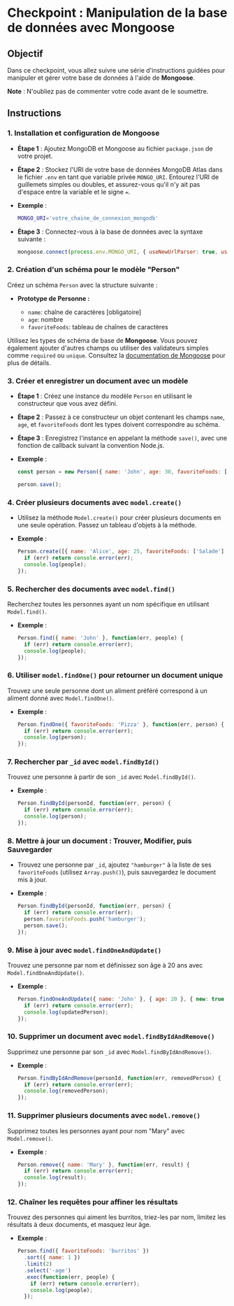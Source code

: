 # Checkpoint : Manipulation de la base de données avec Mongoose

## Objectif

Dans ce checkpoint, vous allez suivre une série d'instructions guidées pour manipuler et gérer votre base de données à l'aide de **Mongoose**.

**Note** : N'oubliez pas de commenter votre code avant de le soumettre.

## Instructions

### 1. Installation et configuration de Mongoose

- **Étape 1** : Ajoutez MongoDB et Mongoose au fichier `package.json` de votre projet.
  
- **Étape 2** : Stockez l'URI de votre base de données MongoDB Atlas dans le fichier `.env` en tant que variable privée `MONGO_URI`. Entourez l'URI de guillemets simples ou doubles, et assurez-vous qu'il n'y ait pas d'espace entre la variable et le signe `=`.

- **Exemple** : 

  ```bash
  MONGO_URI='votre_chaine_de_connexion_mongodb'
  ```

- **Étape 3** : Connectez-vous à la base de données avec la syntaxe suivante :

  ```javascript
  mongoose.connect(process.env.MONGO_URI, { useNewUrlParser: true, useUnifiedTopology: true });
  ```

### 2. Création d'un schéma pour le modèle "Person"

Créez un schéma `Person` avec la structure suivante :

- **Prototype de Personne :**

  - `name`: chaîne de caractères [obligatoire]
  - `age`: nombre
  - `favoriteFoods`: tableau de chaînes de caractères

Utilisez les types de schéma de base de **Mongoose**. Vous pouvez également ajouter d'autres champs ou utiliser des validateurs simples comme `required` ou `unique`. Consultez la [documentation de Mongoose](https://mongoosejs.com/docs/guide.html) pour plus de détails.

### 3. Créer et enregistrer un document avec un modèle

- **Étape 1** : Créez une instance du modèle `Person` en utilisant le constructeur que vous avez défini.

- **Étape 2** : Passez à ce constructeur un objet contenant les champs `name`, `age`, et `favoriteFoods` dont les types doivent correspondre au schéma.

- **Étape 3** : Enregistrez l'instance en appelant la méthode `save()`, avec une fonction de callback suivant la convention Node.js.

- **Exemple** :

  ```javascript
  const person = new Person({ name: 'John', age: 30, favoriteFoods: ['Pizza', 'Pasta'] });
  
  person.save();
  ```

### 4. Créer plusieurs documents avec `model.create()`

- Utilisez la méthode `Model.create()` pour créer plusieurs documents en une seule opération. Passez un tableau d'objets à la méthode.

- **Exemple** :

  ```javascript
  Person.create([{ name: 'Alice', age: 25, favoriteFoods: ['Salade'] }, { name: 'Bob', age: 35, favoriteFoods: ['Sushi'] }], function(err, people) {
    if (err) return console.error(err);
    console.log(people);
  });
  ```

### 5. Rechercher des documents avec `model.find()`

Recherchez toutes les personnes ayant un nom spécifique en utilisant `Model.find()`.

- **Exemple** :

  ```javascript
  Person.find({ name: 'John' }, function(err, people) {
    if (err) return console.error(err);
    console.log(people);
  });
  ```

### 6. Utiliser `model.findOne()` pour retourner un document unique

Trouvez une seule personne dont un aliment préféré correspond à un aliment donné avec `Model.findOne()`.

- **Exemple** :

  ```javascript
  Person.findOne({ favoriteFoods: 'Pizza' }, function(err, person) {
    if (err) return console.error(err);
    console.log(person);
  });
  ```

### 7. Rechercher par `_id` avec `model.findById()`

Trouvez une personne à partir de son `_id` avec `Model.findById()`.

- **Exemple** :

  ```javascript
  Person.findById(personId, function(err, person) {
    if (err) return console.error(err);
    console.log(person);
  });
  ```

### 8. Mettre à jour un document : Trouver, Modifier, puis Sauvegarder

- Trouvez une personne par `_id`, ajoutez `"hamburger"` à la liste de ses `favoriteFoods` (utilisez `Array.push()`), puis sauvegardez le document mis à jour.

- **Exemple** :

  ```javascript
  Person.findById(personId, function(err, person) {
    if (err) return console.error(err);
    person.favoriteFoods.push('hamburger');
    person.save();
  });
  ```

### 9. Mise à jour avec `model.findOneAndUpdate()`

Trouvez une personne par nom et définissez son âge à 20 ans avec `Model.findOneAndUpdate()`.

- **Exemple** :

  ```javascript
  Person.findOneAndUpdate({ name: 'John' }, { age: 20 }, { new: true }, function(err, updatedPerson) {
    if (err) return console.error(err);
    console.log(updatedPerson);
  });
  ```

### 10. Supprimer un document avec `model.findByIdAndRemove()`

Supprimez une personne par son `_id` avec `Model.findByIdAndRemove()`.

- **Exemple** :

  ```javascript
  Person.findByIdAndRemove(personId, function(err, removedPerson) {
    if (err) return console.error(err);
    console.log(removedPerson);
  });
  ```

### 11. Supprimer plusieurs documents avec `model.remove()`

Supprimez toutes les personnes ayant pour nom "Mary" avec `Model.remove()`.

- **Exemple** :

  ```javascript
  Person.remove({ name: 'Mary' }, function(err, result) {
    if (err) return console.error(err);
    console.log(result);
  });
  ```

### 12. Chaîner les requêtes pour affiner les résultats

Trouvez des personnes qui aiment les burritos, triez-les par nom, limitez les résultats à deux documents, et masquez leur âge.

- **Exemple** :

  ```javascript
  Person.find({ favoriteFoods: 'burritos' })
    .sort({ name: 1 })
    .limit(2)
    .select('-age')
    .exec(function(err, people) {
      if (err) return console.error(err);
      console.log(people);
    });
  ```